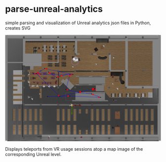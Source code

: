# parse-unreal-analytics
simple parsing and visualization of Unreal analytics json files in Python, creates SVG

![Image of Yaktocat](https://raw.githubusercontent.com/antont/parse-unreal-analytics/master/doc/example1.png)

Displays teleports from VR usage sessions atop a map image of the corresponding Unreal level.
